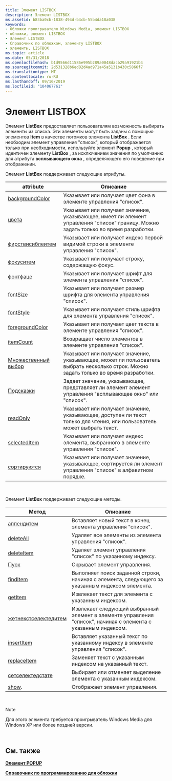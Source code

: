 ```yaml
---
title: Элемент LISTBOX
description: Элемент LISTBOX
ms.assetid: b83ba0cb-1838-494d-b4cb-55b4da18a038
keywords:
- Обложки проигрывателя Windows Media, элемент LISTBOX
- обложки, элемент LISTBOX
- Элемент LISTBOX
- Справочник по обложкам, элементу LISTBOX
- элементы, LISTBOX
ms.topic: article
ms.date: 05/31/2018
ms.openlocfilehash: b1d9566d11586e995b289a0048dacb29a91921b4
ms.sourcegitcommit: 2d531328b6ed82d4ad971a45a5131b430c5866f7
ms.translationtype: MT
ms.contentlocale: ru-RU
ms.lasthandoff: 09/16/2019
ms.locfileid: "104067761"
---
```

# <a name="listbox-element"></a>Элемент LISTBOX

Элемент **ListBox** предоставляет пользователям возможность выбирать элементы из списка. Эти элементы могут быть заданы с помощью элементов **Item** в качестве потомков элемента **ListBox** . Если необходим элемент управления "список", который отображается только при необходимости, используйте элемент **Popup** , который идентичен элементу **ListBox** , за исключением значения по умолчанию для атрибута **всплывающего окна** , определяющего его поведение при отображении.

Элемент **ListBox** поддерживает следующие атрибуты.



| attribute                                        | Описание                                                                                                           |
|--------------------------------------------------|-----------------------------------------------------------------------------------------------------------------------|
| [backgroundColor](listbox-backgroundcolor.md)   | Указывает или получает цвет фона в элементе управления "список".                                                  |
| [цвета](listbox-border.md)                     | Указывает или получает значение, указывающее, имеет ли элемент управления "список" границу. Можно задать только во время разработки.  |
| [фирствисиблеитем](listbox-firstvisibleitem.md) | Указывает или получает индекс первой видимой строки в элементе управления "список".                                   |
| [фокуситем](listbox-focusitem.md)               | Указывает или получает строку, содержащую фокус.                                                                  |
| [фонтфаце](listbox-fontface.md)                 | Указывает или получает шрифт для элемента управления "список".                                                             |
| [fontSize](listbox-fontsize.md)                 | Указывает или получает размер шрифта для элемента управления "список".                                                        |
| [fontStyle](listbox-fontstyle.md)               | Указывает или получает стиль шрифта для элемента управления "список".                                                       |
| [foregroundColor](listbox-foregroundcolor.md)   | Указывает или получает цвет текста в элементе управления "список".                                                        |
| [itemCount](listbox-itemcount.md)               | Возвращает число элементов в элементе управления "список".                                                                |
| [Множественный выбор](listbox-multiselect.md)           | Указывает или получает значение, указывающее, может ли пользователь выбрать несколько строк. Можно задать только во время разработки. |
| [Подсказки](listbox-popup.md)                       | Задает значение, указывающее, представляет ли элемент элемент управления "всплывающее окно" или "список".                              |
| [readOnly](listbox-readonly.md)                 | Указывает или получает значение, указывающее, доступен ли текст только для чтения, или пользователь может выбрать текст.              |
| [selectedItem](listbox-selecteditem.md)         | Указывает или получает индекс элемента, выбранного в элементе управления "список".                                        |
| [сортируются](listbox-sorted.md)                     | Указывает или получает значение, указывающее, сортируется ли элемент управления "список" в алфавитном порядке.                      |



 

Элемент **ListBox** поддерживает следующие методы.



| Метод                                                 | Описание                                                                                                           |
|--------------------------------------------------------|-----------------------------------------------------------------------------------------------------------------------|
| [аппендитем](listbox-appenditem.md)                   | Вставляет новый текст в конец элемента управления "список".                                                                  |
| [deleteAll](listbox-deleteall.md)                     | Удаляет все элементы из элемента управления "список".                                                                          |
| [deleteItem](listbox-deleteitem.md)                   | Удаляет элемент управления "список" по указанному индексу.                                                             |
| [Пуск](listbox-dismiss.md)                         | Скрывает элемент управления.                                                                                                    |
| [findItem](listbox-finditem.md)                       | Выполняет поиск заданной строки, начиная с элемента, следующего за указанным индексом элемента.                                |
| [getItem](listbox-getitem.md)                         | Извлекает текст для элемента с указанным индексом.                                                             |
| [жетнекстселектедитем](listbox-getnextselecteditem.md) | Извлекает следующий выбранный элемент в элементе управления "список", начиная с элемента с указанным индексом. |
| [insertItem](listbox-insertitem.md)                   | Вставляет указанный текст по указанному индексу в элементе управления "список".                                            |
| [replaceItem](listbox-replaceitem.md)                 | Заменяет текст с указанным индексом на указанный текст.                                                     |
| [сетселектедстате](listbox-setselectedstate.md)       | Выбирает или отменяет выделение элемента с указанным индексом.                                                               |
| [show](listbox-show.md).                               | Отображает элемент управления.                                                                                                 |



 

> [!Note]  
> Для этого элемента требуется проигрыватель Windows Media для Windows XP или более поздней версии.

 

## <a name="related-topics"></a>См. также

<dl> <dt>

[**Элемент POPUP**](popup-element.md)
</dt> <dt>

[**Справочник по программированию для обложки**](skin-programming-reference.md)
</dt> </dl>

 

 




